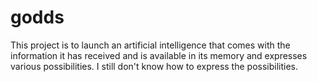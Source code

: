 # godds
This project is to launch an artificial intelligence that comes with the information it has received and is available in its memory and expresses various possibilities. I still don't know how to express the possibilities.
